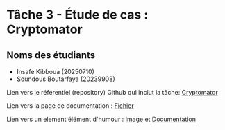# Tâche 3 - Étude de cas : Cryptomator

## Noms des étudiants
- Insafe Kibboua (20250710)
- Soundous Boutarfaya (20239908)

Lien vers le référentiel (repository) Github qui inclut la tâche:
[Cryptomator](https://github.com/DOUCEEE/cryptomator.git)


Lien vers la page de documentation :
[Fichier](https://github.com/DOUCEEE/cryptomator/blob/develop/tache%203.pdf)


Lien vers un element élément d'humour : [Image](https://github.com/DOUCEEE/cryptomator/blob/028cdc776a785ddf4c0f7778dd9037194820beae/IMG_2148.PNG) et [Documentation](https://github.com/DOUCEEE/cryptomator/blob/028cdc776a785ddf4c0f7778dd9037194820beae/humour.md)






